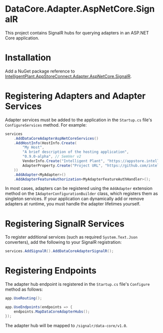 ﻿# DataCore.Adapter.AspNetCore.SignalR

This project contains SignalR hubs for querying adapters in an ASP.NET Core application.


# Installation

Add a NuGet package reference to [IntelligentPlant.AppStoreConnect.Adapter.AspNetCore.SignalR](https://www.nuget.org/packages/IntelligentPlant.AppStoreConnect.Adapter.AspNetCore.SignalR).


# Registering Adapters and Adapter Services

Adapter services must be added to the application in the `Startup.cs` file's `ConfigureServices` method. For example:

```csharp
services
    .AddDataCoreAdapterAspNetCoreServices()
    .AddHostInfo(HostInfo.Create(
        "My Host",
        "A brief description of the hosting application",
        "0.9.0-alpha", // SemVer v2
        VendorInfo.Create("Intelligent Plant", "https://appstore.intelligentplant.com"),
        AdapterProperty.Create("Project URL", "https://github.com/intelligentplant/AppStoreConnect.Adapters")
    ))
    .AddAdapter<MyAdapter>()
    .AddAdapterFeatureAuthorization<MyAdapterFeatureAuthHandler>();
```

In most cases, adapters can be registered using the `AddAdapter` extension method on the `IAdapterConfigurationBuilder` class, which registers them as singleton services. If your application can dynamically add or remove adapters at runtime, you must handle the adapter lifetimes yourself.


# Registering SignalR Services

To register additional services (such as required `System.Text.Json` converters), add the following to your SignalR registration:

```csharp
services.AddSignalR().AddDataCoreAdapterSignalR();
```


# Registering Endpoints

The adapter hub endpoint is registered in the `Startup.cs` file's `Configure` method as follows:

```csharp
app.UseRouting();

app.UseEndpoints(endpoints => {
    endpoints.MapDataCoreAdapterHubs();
});
```

The adapter hub will be mapped to `/signalr/data-core/v1.0`.